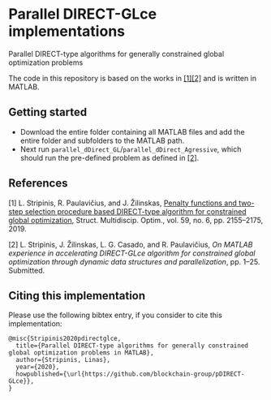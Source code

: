 # Parallel DIRECT-GLce implementations
Parallel DIRECT-type algorithms for generally constrained global optimization problems

The code in this repository is based on the works in [[1]](#1)[[2]](#2) and is written in MATLAB.

## Getting started

- Download the entire folder containing all MATLAB files and add the entire folder and subfolders to the MATLAB path. 
- Next run `parallel_dDirect_GL`/`parallel_dDirect_Agressive`, which should run the pre-defined problem as defined in [[2]](#2).

## References

[1] L. Stripinis, R. Paulavičius, and J. Žilinskas, [Penalty functions and two-step selection procedure based DIRECT-type algorithm for constrained global optimization](http://link.springer.com/10.1007/s00158-018-2181-2), Struct. Multidiscip. Optim., vol. 59, no. 6, pp. 2155–2175, 2019.
<a name="1">
</a>

[2] L. Stripinis, J. Žilinskas, L. G. Casado, and R. Paulavičius, *On MATLAB experience in accelerating DIRECT-GLce algorithm for constrained global optimization through dynamic data structures and parallelization*, pp. 1–25. Submitted.
<a name="2">
</a>

## Citing this implementation

Please use the following bibtex entry, if you consider to cite this implementation:

```
@misc{Stripinis2020pdirectglce,
  title={Parallel DIRECT-type algorithms for generally constrained global optimization problems in MATLAB},
  author={Stripinis, Linas},
  year={2020},
  howpublished={\url{https://github.com/blockchain-group/pDIRECT-GLce}},
}
```
